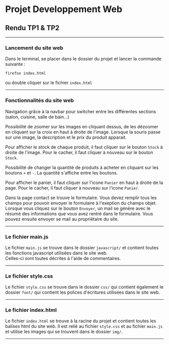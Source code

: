 # Projet Developpement Web

## Rendu TP1 & TP2

---

### Lancement du site web

Dans le terminal, se placer dans le dossier du projet et lancer la commande suivante :
```
firefox index.html
```
ou double cliquer sur le fichier ```index.html```

---

### Fonctionnalités du site web

Navigation grâce à la navbar pour switcher entre les différentes sections (salon, cuisine, salle de bain...)  

Possibilité de zoomer sur les images en cliquant dessus, de les dézoomer en cliquant sur la croix en haut à droite de l'image.
Lorsque la souris passe sur une image, la description et le prix du produit apparait.

Pour afficher le stock de chaque produit, il faut cliquer sur le bouton ```Stock``` à droite de l'image. Pour le cacher, il faut cliquer à nouveau sur le bouton ```Stock```.

Possibilité de changer la quantité de produits à acheter en cliquant sur les boutons ```+``` et ```-```. La quantité s'affiche entre les boutons.

Pour afficher le panier, il faut cliquer sur l'icone ```Panier``` en haut à droite de la page. Pour le cacher, il faut cliquer à nouveau sur l'icone ```Panier```.

Dans la page contact se trouve le formulaire. Vous devez remplir tous les champs pour pouvoir envoyer le formulaire à l'exeption du champs objet.
Lorsque vous cliquez sur le bouton ```Envoyer```, un mail se génère avec le résumé des informations que vous avez rentré dans le formulaire. Vous pouvez ensuite envoyer se mail au propriétaire du site.

---

### Le fichier main.js

Le fichier ```main.js``` se trouve dans le dossier ```javascript/``` et contient toutes les fonctions javascript utilisées dans le site web.  
Celles-ci sont toutes décrites à l'aide de commentaires.

---

### Le fichier style.css

Le fichier ```style.css``` se trouve dans le dossier ```css/``` qui contient également le dossier ```font/``` qui contient les polices d'écritures utilisées dans le site web.

---

### Le fichier index.html

Le fichier ```index.html``` se trouve à la racine du projet et contient toutes les balises html du site web.
Il est relié au fichier ```style.css``` et au fichier ```main.js``` et utilise les images qui se trouvent dans le dossier ```img/```.

---
